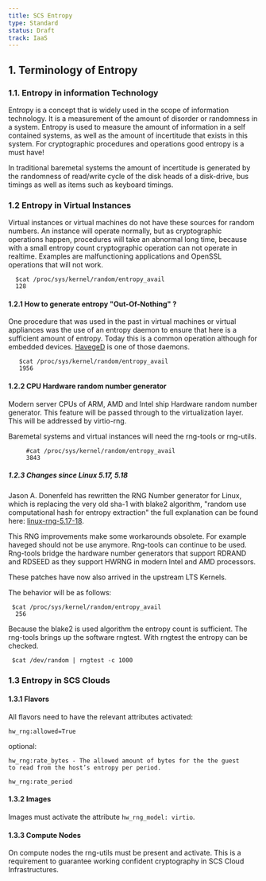 ```yaml
---
title: SCS Entropy
type: Standard
status: Draft
track: IaaS
---
```


## 1. Terminology of Entropy

### 1.1. Entropy in information Technology

Entropy is a concept that is widely used in the scope of information
technology. It is a measurement of the amount of disorder or randomness in
a system. Entropy is used to measure the amount of information in a self
contained systems, as well as the amount of incertitude that exists in this
system. For cryptographic procedures and operations good entropy
is a must have!

In traditional baremetal systems the amount of incertitude is generated
by the randomness of read/write cycle of the disk heads of a disk-drive,
bus timings as well as items such as keyboard timings.

### 1.2 Entropy in Virtual Instances

Virtual instances or virtual machines do not have these sources
for random numbers. An instance will operate normally, but as
cryptographic operations happen, procedures will take an abnormal long time,
because with a small entropy count cryptographic operation can not operate
in realtime. Examples are malfunctioning applications and OpenSSL
operations that will not work.

```console
  $cat /proc/sys/kernel/random/entropy_avail
  128
```

#### 1.2.1 How to generate entropy "Out-Of-Nothing" ?

One procedure that was used in the past in virtual machines or virtual appliances
was the use of an entropy daemon to ensure that here is a sufficient amount of
entropy. Today this is a common operation although for embedded devices.
[HavegeD](http://www.issihosts.com/haveged/) is one of those daemons.

```console
   $cat /proc/sys/kernel/random/entropy_avail
   1956
```

#### 1.2.2 CPU Hardware random number generator

Modern server CPUs of ARM, AMD and Intel ship Hardware random number generator.
This feature will be passed through to the virtualization layer. This will be
addressed by virtio-rng.

Baremetal systems and virtual instances will need the rng-tools or rng-utils.

```console
     #cat /proc/sys/kernel/random/entropy_avail
     3843
```

##### 1.2.3 Changes since Linux 5.17, 5.18

Jason A. Donenfeld has rewritten the RNG Number generator for Linux, which is
replacing the very old sha-1 with blake2 algorithm, "random use computational
hash for entropy extraction" the full explanation can be found here:
[linux-rng-5.17-18](https://web.archive.org/web/20230321040526/https://www.zx2c4.com/projects/linux-rng-5.17-5.18/).

This RNG improvements make some workarounds obsolete. For example haveged
should not be use anymore. Rng-tools can continue to be used. Rng-tools bridge
the hardware number generators that support RDRAND and RDSEED as they support
HWRNG in modern Intel and AMD processors.

These patches have now also arrived in the upstream LTS Kernels.

The behavior will be as follows:

```console
 $cat /proc/sys/kernel/random/entropy_avail
  256
```

Because the blake2 is used algorithm the entropy count is sufficient.
The rng-tools brings up the software rngtest. With rngtest the entropy
can be checked.

```console
 $cat /dev/random | rngtest -c 1000
```

### 1.3 Entropy in SCS Clouds

#### 1.3.1 Flavors

All flavors need to have the relevant attributes activated:

```console
hw_rng:allowed=True
```

optional:

```console
hw_rng:rate_bytes - The allowed amount of bytes for the the guest
to read from the host’s entropy per period.

hw_rng:rate_period
```

#### 1.3.2 Images

Images must activate the attribute `hw_rng_model: virtio`.

#### 1.3.3 Compute Nodes

On compute nodes the rng-utils must be present and activate.
This is a requirement to guarantee working confident cryptography
in SCS Cloud Infrastructures.
